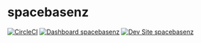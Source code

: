 # spacebasenz

[![CircleCI](https://circleci.com/gh/spacebase/spacebasenz.svg?style=shield)](https://circleci.com/gh/spacebase/spacebasenz)
[![Dashboard spacebasenz](https://img.shields.io/badge/dashboard-spacebasenz-yellow.svg)](https://dashboard.pantheon.io/sites/87486ada-78a0-4744-851e-549680c32368#dev/code)
[![Dev Site spacebasenz](https://img.shields.io/badge/site-spacebasenz-blue.svg)](http://dev-spacebasenz.pantheonsite.io/)